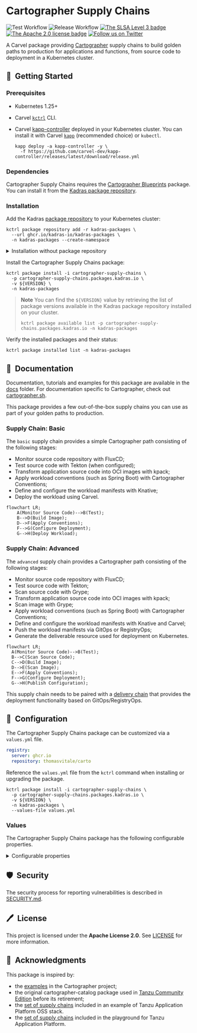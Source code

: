 # Cartographer Supply Chains

![Test Workflow](https://github.com/kadras-io/cartographer-supply-chains/actions/workflows/test.yml/badge.svg)
![Release Workflow](https://github.com/kadras-io/cartographer-supply-chains/actions/workflows/release.yml/badge.svg)
[![The SLSA Level 3 badge](https://slsa.dev/images/gh-badge-level3.svg)](https://slsa.dev/spec/v1.0/levels)
[![The Apache 2.0 license badge](https://img.shields.io/badge/License-Apache_2.0-blue.svg)](https://opensource.org/licenses/Apache-2.0)
[![Follow us on Twitter](https://img.shields.io/static/v1?label=Twitter&message=Follow&color=1DA1F2)](https://twitter.com/kadrasIO)

A Carvel package providing [Cartographer](https://cartographer.sh) supply chains to build golden paths to production for applications and functions, from source code to deployment in a Kubernetes cluster.

## 🚀&nbsp; Getting Started

### Prerequisites

* Kubernetes 1.25+
* Carvel [`kctrl`](https://carvel.dev/kapp-controller/docs/latest/install/#installing-kapp-controller-cli-kctrl) CLI.
* Carvel [kapp-controller](https://carvel.dev/kapp-controller) deployed in your Kubernetes cluster. You can install it with Carvel [`kapp`](https://carvel.dev/kapp/docs/latest/install) (recommended choice) or `kubectl`.

  ```shell
  kapp deploy -a kapp-controller -y \
    -f https://github.com/carvel-dev/kapp-controller/releases/latest/download/release.yml
  ```

### Dependencies

Cartographer Supply Chains requires the [Cartographer Blueprints](https://github.com/kadras-io/cartographer-blueprints) package. You can install it from the [Kadras package repository](https://github.com/kadras-io/kadras-packages).

### Installation

Add the Kadras [package repository](https://github.com/kadras-io/kadras-packages) to your Kubernetes cluster:

  ```shell
  kctrl package repository add -r kadras-packages \
    --url ghcr.io/kadras-io/kadras-packages \
    -n kadras-packages --create-namespace
  ```

<details><summary>Installation without package repository</summary>
The recommended way of installing the Cartographer Supply Chains package is via the Kadras <a href="https://github.com/kadras-io/kadras-packages">package repository</a>. If you prefer not using the repository, you can add the package definition directly using <a href="https://carvel.dev/kapp/docs/latest/install"><code>kapp</code></a> or <code>kubectl</code>.

  ```shell
  kubectl create namespace kadras-packages
  kapp deploy -a cartographer-supply-chains-package -n kadras-packages -y \
    -f https://github.com/kadras-io/cartographer-supply-chains/releases/latest/download/metadata.yml \
    -f https://github.com/kadras-io/cartographer-supply-chains/releases/latest/download/package.yml
  ```
</details>

Install the Cartographer Supply Chains package:

  ```shell
  kctrl package install -i cartographer-supply-chains \
    -p cartographer-supply-chains.packages.kadras.io \
    -v ${VERSION} \
    -n kadras-packages
  ```

> **Note**
> You can find the `${VERSION}` value by retrieving the list of package versions available in the Kadras package repository installed on your cluster.
> 
>   ```shell
>   kctrl package available list -p cartographer-supply-chains.packages.kadras.io -n kadras-packages
>   ```

Verify the installed packages and their status:

  ```shell
  kctrl package installed list -n kadras-packages
  ```

## 📙&nbsp; Documentation

Documentation, tutorials and examples for this package are available in the [docs](docs) folder.
For documentation specific to Cartographer, check out [cartographer.sh](https://cartographer.sh).

This package provides a few out-of-the-box supply chains you can use as part of your golden paths to production.

### Supply Chain: Basic

The `basic` supply chain provides a simple Cartographer path consisting of the following stages:

* Monitor source code repository with FluxCD;
* Test source code with Tekton (when configured);
* Transform application source code into OCI images with kpack;
* Apply workload conventions (such as Spring Boot) with Cartographer Conventions;
* Define and configure the workload manifests with Knative;
* Deploy the workload using Carvel.

```mermaid
flowchart LR;
    A(Monitor Source Code)-->B(Test);
    B-->D(Build Image);
    D-->F(Apply Conventions);
    F-->G(Configure Deployment);
    G-->H(Deploy Workload);
```

### Supply Chain: Advanced

The `advanced` supply chain provides a Cartographer path consisting of the following stages:

* Monitor source code repository with FluxCD;
* Test source code with Tekton;
* Scan source code with Grype;
* Transform application source code into OCI images with kpack;
* Scan image with Grype;
* Apply workload conventions (such as Spring Boot) with Cartographer Conventions;
* Define and configure the workload manifests with Knative and Carvel;
* Push the workload manifests via GitOps or RegistryOps;
* Generate the deliverable resource used for deployment on Kubernetes.

```mermaid
flowchart LR;
  A(Monitor Source Code)-->B(Test);
  B-->C(Scan Source Code);
  C-->D(Build Image);
  D-->E(Scan Image);
  E-->F(Apply Conventions);
  F-->G(Configure Deployment);
  G-->H(Publish Configuration);
```

This supply chain needs to be paired with a [delivery chain](https://github.com/kadras-io/cartographer-delivery) that provides the deployment functionality based on GitOps/RegistryOps.

## 🎯&nbsp; Configuration

The Cartographer Supply Chains package can be customized via a `values.yml` file.

  ```yaml
  registry:
    server: ghcr.io
    repository: thomasvitale/carto
  ```

Reference the `values.yml` file from the `kctrl` command when installing or upgrading the package.

  ```shell
  kctrl package install -i cartographer-supply-chains \
    -p cartographer-supply-chains.packages.kadras.io \
    -v ${VERSION} \
    -n kadras-packages \
    --values-file values.yml
  ```

### Values

The Cartographer Supply Chains package has the following configurable properties.

<details><summary>Configurable properties</summary>

| Config | Default | Description |
|-------|-------------------|-------------|
| `supply_chain` | `basic` | The type of supply chain to deploy. Options: `basic`, `advanced`. |
| `service_account` | `default` | The default `ServiceAccount` used by the supply chain. |
| `ca_cert_data` | `""` | PEM-encoded certificate data to trust TLS connections with a custom CA. |
| `cluster_builder` | `default` | The default `ClusterBuilder` used by kpack. |
| `git_credentials_secret` | `""` | The Secret containing authentication credentials for Git repositories. |
| `registry.server` | `""` | The server of the OCI Registry where the supply chain will publish and consume OCI images. **Required**. |
| `registry.repository` | `""` | The repository in the OCI Registry where the supply chain will publish and consume OCI images. **Required**. |

Settings for using a GitOps strategy with the supply chain.

| Config | Default | Description |
|-------|-------------------|-------------|
| `gitops.strategy` | `none` | Whether to commit configuration changes to Git directly (`direct`) or via a pull request (`pull_request`). If `none`, no GitOps strategy is applied. |
| `gitops.user.name` | `cartographer` | The name of the user interacting with the Git repository. |
| `gitops.user.email` | `cartographer@kadras.io` | The email of the user interacting with the Git repository. |
| `gitops.commit.message` | `Update from Cartographer` | The commit message to use when pushing configuration changes to Git. |
| `gitops.server_address` | `https://github.com` | The location of the server hosting the specified Git repository. |
| `gitops.target_branch` | `main` | The target branch where to push configuration changes. |
| `gitops.repository.owner` | `""` | The owner of the Git repository. |
| `gitops.repository.name` | `""` | The name of the Git repository. |
| `gitops.pull_request.server_kind` | `github` | The type of Git server where to open the pull request. |
| `gitops.pull_request.commit_branch` | `""` | The branch to use to open a pull request. If empty, a random name is generated. |
| `gitops.pull_request.title` | `Update from Cartographer` | The title of the pull request. |
| `gitops.pull_request.body` | `Generated from Cartographer` | The message body of the pull request. |

</details>

## 🛡️&nbsp; Security

The security process for reporting vulnerabilities is described in [SECURITY.md](SECURITY.md).

## 🖊️&nbsp; License

This project is licensed under the **Apache License 2.0**. See [LICENSE](LICENSE) for more information.

## 🙏&nbsp; Acknowledgments

This package is inspired by:

* the [examples](https://github.com/vmware-tanzu/cartographer/tree/main/examples) in the Cartographer project;
* the original cartographer-catalog package used in [Tanzu Community Edition](https://github.com/vmware-tanzu/community-edition) before its retirement;
* the [set of supply chains](https://github.com/vrabbi/tap-oss/tree/main/packages/ootb-supply-chains) included in an example of Tanzu Application Platform OSS stack.
* the [set of supply chains](https://github.com/LittleBaiBai/tap-playground/tree/main/supply-chains) included in the playground for Tanzu Application Platform.
